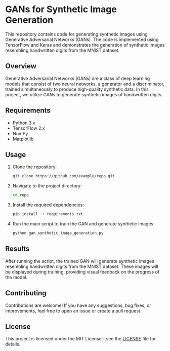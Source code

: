 # GANs for Synthetic Image Generation

This repository contains code for generating synthetic images using Generative Adversarial Networks (GANs). The code is implemented using TensorFlow and Keras and demonstrates the generation of synthetic images resembling handwritten digits from the MNIST dataset.

## Overview

Generative Adversarial Networks (GANs) are a class of deep learning models that consist of two neural networks, a generator and a discriminator, trained simultaneously to produce high-quality synthetic data. In this project, we utilize GANs to generate synthetic images of handwritten digits.

## Requirements

- Python 3.x
- TensorFlow 2.x
- NumPy
- Matplotlib

## Usage

1. Clone the repository:

    ```bash
    git clone https://github.com/example/repo.git
    ```

2. Navigate to the project directory:

    ```bash
    cd repo
    ```

3. Install the required dependencies:

    ```bash
    pip install -r requirements.txt
    ```

4. Run the main script to train the GAN and generate synthetic images:

    ```bash
    python gan_synthetic_image_generation.py
    ```

## Results

After running the script, the trained GAN will generate synthetic images resembling handwritten digits from the MNIST dataset. These images will be displayed during training, providing visual feedback on the progress of the model.

## Contributing

Contributions are welcome! If you have any suggestions, bug fixes, or improvements, feel free to open an issue or create a pull request.

## License

This project is licensed under the MIT License - see the [LICENSE](LICENSE) file for details.
